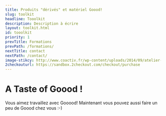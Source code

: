 ```yaml
---
title: Produits "dérivés" et matériel Goood!
slug: toolkit
headline: Tooolkit 
description: Description à écrire
layout: toolkit.html
id: tooolkit
priority: 1
prevTitle: Formations
prevPath: /formations/
nextTitle: contact
nextPath: /contact/
image-stikcy: http://www.coactiv.fr/wp-content/uploads/2014/09/atelier-kit.png
2checkouturl: https://sandbox.2checkout.com/checkout/purchase
---
```


# A Taste of Goood ! #

 Vous aimez travaillez avec Gooood! Maintenant vous pouvez aussi faire un peu de Goood chez vous :-)



